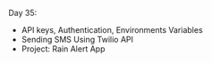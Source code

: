 Day 35:

- API keys, Authentication, Environments Variables
- Sending SMS Using Twilio API
- Project: Rain Alert App
